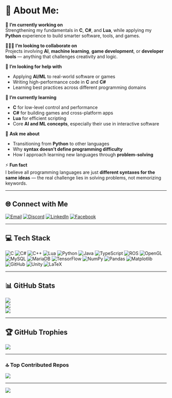 # 💫 About Me:

🚧 **I’m currently working on**  
Strengthening my fundamentals in **C**, **C#**, and **Lua**, while applying my **Python** experience to build smarter software, tools, and games.

🧑‍🤝‍🧑 **I’m looking to collaborate on**  
Projects involving **AI**, **machine learning**, **game development**, or **developer tools** — anything that challenges creativity and logic.

🤝 **I’m looking for help with**  
- Applying **AI/ML** to real-world software or games  
- Writing high-performance code in **C** and **C#**  
- Learning best practices across different programming domains

🌱 **I’m currently learning**  
- **C** for low-level control and performance  
- **C#** for building games and cross-platform apps  
- **Lua** for efficient scripting  
- Core **AI and ML concepts**, especially their use in interactive software

💬 **Ask me about**  
- Transitioning from **Python** to other languages  
- Why **syntax doesn’t define programming difficulty**  
- How I approach learning new languages through **problem-solving**

⚡ **Fun fact**  
I believe all programming languages are just **different syntaxes for the same ideas** — the real challenge lies in solving problems, not memorizing keywords.

---

## 🌐 Connect with Me

[![Email](https://img.shields.io/badge/Gmail-D14836?style=for-the-badge&logo=gmail&logoColor=white)](mailto:rafy.prappo01@gmail.com)
[![Discord](https://img.shields.io/badge/Discord-rafy_prappo%23-5865F2?style=for-the-badge&logo=discord&logoColor=white)]([https://discordapp.com/users/886126261040254012](https://discord.com/channels/@me))
[![LinkedIn](https://img.shields.io/badge/LinkedIn-Arrafy_Prappo-0A66C2?style=for-the-badge&logo=linkedin&logoColor=white)](https://www.linkedin.com/in/arrafy-prappo-953b1a251/)
[![Facebook](https://img.shields.io/badge/Facebook-Rafy_Prappo-1877F2?style=for-the-badge&logo=facebook&logoColor=white)](https://www.facebook.com/rrafy.prappo/)

---

## 💻 Tech Stack

![C](https://img.shields.io/badge/C-%2300599C.svg?style=for-the-badge&logo=c&logoColor=white)
![C#](https://img.shields.io/badge/C%23-%23239120.svg?style=for-the-badge&logo=csharp&logoColor=white)
![C++](https://img.shields.io/badge/C++-%2300599C.svg?style=for-the-badge&logo=c%2B%2B&logoColor=white)
![Lua](https://img.shields.io/badge/Lua-%232C2D72.svg?style=for-the-badge&logo=lua&logoColor=white)
![Python](https://img.shields.io/badge/Python-3670A0?style=for-the-badge&logo=python&logoColor=ffdd54)
![Java](https://img.shields.io/badge/Java-%23ED8B00.svg?style=for-the-badge&logo=openjdk&logoColor=white)
![TypeScript](https://img.shields.io/badge/TypeScript-%23007ACC.svg?style=for-the-badge&logo=typescript&logoColor=white)
![ROS](https://img.shields.io/badge/ROS-%230A0FF9.svg?style=for-the-badge&logo=ros&logoColor=white)
![OpenGL](https://img.shields.io/badge/OpenGL-%23FFFFFF.svg?style=for-the-badge&logo=opengl)
![MySQL](https://img.shields.io/badge/MySQL-4479A1.svg?style=for-the-badge&logo=mysql&logoColor=white)
![MariaDB](https://img.shields.io/badge/MariaDB-003545?style=for-the-badge&logo=mariadb&logoColor=white)
![TensorFlow](https://img.shields.io/badge/TensorFlow-%23FF6F00.svg?style=for-the-badge&logo=TensorFlow&logoColor=white)
![NumPy](https://img.shields.io/badge/NumPy-%23013243.svg?style=for-the-badge&logo=numpy&logoColor=white)
![Pandas](https://img.shields.io/badge/Pandas-%23150458.svg?style=for-the-badge&logo=pandas&logoColor=white)
![Matplotlib](https://img.shields.io/badge/Matplotlib-%23ffffff.svg?style=for-the-badge&logo=Matplotlib&logoColor=black)
![GitHub](https://img.shields.io/badge/GitHub-%23121011.svg?style=for-the-badge&logo=github&logoColor=white)
![Unity](https://img.shields.io/badge/Unity-%23000000.svg?style=for-the-badge&logo=unity&logoColor=white)
![LaTeX](https://img.shields.io/badge/LaTeX-%23008080.svg?style=for-the-badge&logo=latex&logoColor=white)

---

## 📊 GitHub Stats

![](https://github-readme-stats.vercel.app/api?username=RafyPrappo&theme=transparent&hide_border=true&include_all_commits=true&count_private=true)  
![](https://nirzak-streak-stats.vercel.app/?user=RafyPrappo&theme=transparent&hide_border=true)  
![](https://github-readme-stats.vercel.app/api/top-langs/?username=RafyPrappo&theme=transparent&hide_border=true&include_all_commits=true&count_private=true&layout=compact)

---

## 🏆 GitHub Trophies

![](https://github-profile-trophy.vercel.app/?username=RafyPrappo&theme=dark&no-frame=true&no-bg=true&margin-w=4)

---

### 🔝 Top Contributed Repos

![](https://github-contributor-stats.vercel.app/api?username=RafyPrappo&limit=5&theme=dark&combine_all_yearly_contributions=true)

---

[![](https://visitcount.itsvg.in/api?id=RafyPrappo&icon=2&color=1)](https://visitcount.itsvg.in)

<!-- Proudly created with GPRM ( https://gprm.itsvg.in ) -->
